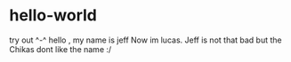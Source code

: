 # hello-world
try out ^-^
hello , my name is jeff
Now im lucas. Jeff is not that bad but the Chikas dont like the name :/
